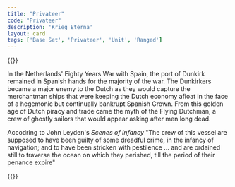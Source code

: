 ```yaml
---
title: "Privateer"
code: "Privateer"
description: 'Krieg Eterna'
layout: card
tags: ['Base Set', 'Privateer', 'Unit', 'Ranged']
---
```

{{<card-detail-page title="Privateer" artwork="The Blockade of the Privateers' Nest at Dunkirk by Cornelius Verbeeck (1630)" >}}
<p class="rule-paragraph">
In the Netherlands' Eighty Years War with Spain, the port of Dunkirk remained in Spanish hands for the majority of the war. The Dunkirkers became a major enemy to the Dutch as they would capture the merchantman ships that were keeping the Dutch economy afloat in the face of a hegemonic but continually bankrupt Spanish Crown. From this golden age of Dutch piracy and trade came the myth of the Flying Dutchman, a crew of ghostly sailors that would appear asking after men long dead.
</p>
<p class="rule-paragraph">
Accodring to John Leyden's <i>Scenes of Infancy</i> "The crew of this vessel are supposed to have been guilty of some dreadful crime, in the infancy of navigation; and to have been stricken with pestilence ... and are ordained still to traverse the ocean on which they perished, till the period of their penance expire"
</p>
{{</card-detail-page>}}